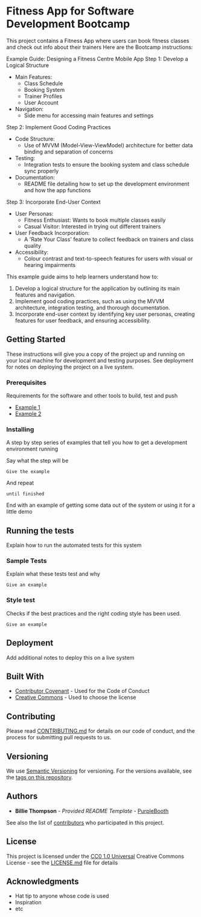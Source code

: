 # Fitness App for Software Development Bootcamp

This project contains a Fitness App where users can book fitness classes and check out info about their trainers
Here are the Bootcamp instructions: 

Example Guide: Designing a Fitness Centre Mobile App
Step 1: Develop a Logical Structure
- Main Features: 
  - Class Schedule
  - Booking System
  - Trainer Profiles
  - User Account
- Navigation: 
  - Side menu for accessing main features and settings

Step 2: Implement Good Coding Practices
- Code Structure: 
  - Use of MVVM (Model-View-ViewModel) architecture for better data binding and separation of concerns
- Testing: 
  - Integration tests to ensure the booking system and class schedule sync properly
- Documentation: 
  - README file detailing how to set up the development environment and how the app functions

Step 3: Incorporate End-User Context
- User Personas: 
  - Fitness Enthusiast: Wants to book multiple classes easily
  - Casual Visitor: Interested in trying out different trainers
- User Feedback Incorporation: 
  - A 'Rate Your Class' feature to collect feedback on trainers and class quality
- Accessibility: 
  - Colour contrast and text-to-speech features for users with visual or hearing impairments

This example guide aims to help learners understand how to:
1. Develop a logical structure for the application by outlining its main features and navigation.
2. Implement good coding practices, such as using the MVVM architecture, integration testing, and thorough documentation.
3. Incorporate end-user context by identifying key user personas, creating features for user feedback, and ensuring accessibility.

## Getting Started

These instructions will give you a copy of the project up and running on
your local machine for development and testing purposes. See deployment
for notes on deploying the project on a live system.

### Prerequisites

Requirements for the software and other tools to build, test and push 
- [Example 1](https://www.example.com)
- [Example 2](https://www.example.com)

### Installing

A step by step series of examples that tell you how to get a development
environment running

Say what the step will be

    Give the example

And repeat

    until finished

End with an example of getting some data out of the system or using it
for a little demo

## Running the tests

Explain how to run the automated tests for this system

### Sample Tests

Explain what these tests test and why

    Give an example

### Style test

Checks if the best practices and the right coding style has been used.

    Give an example

## Deployment

Add additional notes to deploy this on a live system

## Built With

  - [Contributor Covenant](https://www.contributor-covenant.org/) - Used
    for the Code of Conduct
  - [Creative Commons](https://creativecommons.org/) - Used to choose
    the license

## Contributing

Please read [CONTRIBUTING.md](CONTRIBUTING.md) for details on our code
of conduct, and the process for submitting pull requests to us.

## Versioning

We use [Semantic Versioning](http://semver.org/) for versioning. For the versions
available, see the [tags on this
repository](https://github.com/PurpleBooth/a-good-readme-template/tags).

## Authors

  - **Billie Thompson** - *Provided README Template* -
    [PurpleBooth](https://github.com/PurpleBooth)

See also the list of
[contributors](https://github.com/PurpleBooth/a-good-readme-template/contributors)
who participated in this project.

## License

This project is licensed under the [CC0 1.0 Universal](LICENSE.md)
Creative Commons License - see the [LICENSE.md](LICENSE.md) file for
details

## Acknowledgments

  - Hat tip to anyone whose code is used
  - Inspiration
  - etc
